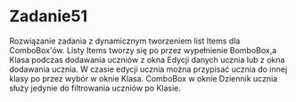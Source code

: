 # Zadanie51
Rozwiązanie zadania z dynamicznym
tworzeniem list Items dla ComboBox'ów.
Listy Items tworzy się po przez wypełnienie
BomboBox,a Klasa podczas dodawania uczniów 
z okna Edycji danych ucznia lub z okna
dodawania ucznia. W czasie edycji ucznia można
przypisać ucznia do innej klasy po przez wybór 
w oknie Klasa.
ComboBox w oknie Dziennik ucznia służy jedynie do
filtrowania uczniów po Klasie.
